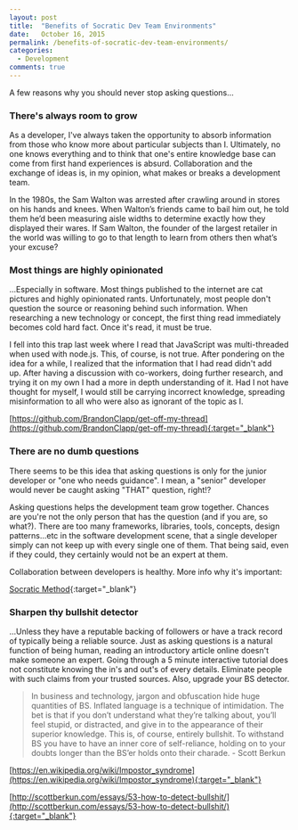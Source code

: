 ```yaml
---
layout: post
title:  "Benefits of Socratic Dev Team Environments"
date:   October 16, 2015
permalink: /benefits-of-socratic-dev-team-environments/
categories:
  - Development
comments: true
---
```


A few reasons why you should never stop asking questions...

### There's always room to grow

As a developer, I've always taken the opportunity to absorb information from those who know more about particular subjects than I. Ultimately, no one knows everything and to think that one's entire knowledge base can come from first hand experiences is absurd. Collaboration and the exchange of ideas is, in my opinion, what makes or breaks a development team.

In the 1980s, the Sam Walton was arrested after crawling around in stores on his hands and knees. When Walton’s friends came to bail him out, he told them he’d been measuring aisle widths to determine exactly how they displayed their wares. If Sam Walton, the founder of the largest retailer in the world was willing to go to that length to learn from others then what’s your excuse?

### Most things are highly opinionated

...Especially in software. Most things published to the internet are cat pictures and highly opinionated rants. Unfortunately, most people don't question the source or reasoning behind such information. When researching a new technology or concept, the first thing read immediately becomes cold hard fact. Once it's read, it must be true.

I fell into this trap last week where I read that JavaScript was multi-threaded when used with node.js. This, of course, is not true. After pondering on the idea for a while, I realized that the information that I had read didn't add up. After having a discussion with co-workers, doing further research, and trying it on my own I had a more in depth understanding of it. Had I not have thought for myself, I would still be carrying incorrect knowledge, spreading misinformation to all who were also as ignorant of the topic as I.

[https://github.com/BrandonClapp/get-off-my-thread](https://github.com/BrandonClapp/get-off-my-thread){:target="_blank"}

### There are no dumb questions

There seems to be this idea that asking questions is only for the junior developer or "one who needs guidance". I mean, a "senior" developer would never be caught asking "THAT" question, right!?

Asking questions helps the development team grow together. Chances are you're not the only person that has the question (and if you are, so what?). There are too many frameworks, libraries, tools, concepts, design patterns...etc in the software development scene, that a single developer simply can not keep up with every single one of them. That being said, even if they could, they certainly would not be an expert at them.

Collaboration between developers is healthy. More info why it's important:

[Socratic Method](https://en.wikipedia.org/wiki/Socratic_method){:target="_blank"}

### Sharpen thy bullshit detector

...Unless they have a reputable backing of followers or have a track record of typically being a reliable source. Just as asking questions is a natural function of being human, reading an introductory article online doesn't make someone an expert. Going through a 5 minute interactive tutorial does not constitute knowing the in's and out's of every details. Eliminate people with such claims from your trusted sources. Also, upgrade your BS detector.

> In business and technology, jargon and obfuscation hide huge quantities of BS. Inflated language is a technique of intimidation. The bet is that if you don’t understand what they’re talking about, you’ll feel stupid, or distracted, and give in to the appearance of their superior knowledge. This is, of course, entirely bullshit. To withstand BS you have to have an inner core of self-reliance, holding on to your doubts longer than the BS’er holds onto their charade. - Scott Berkun

[https://en.wikipedia.org/wiki/Impostor_syndrome](https://en.wikipedia.org/wiki/Impostor_syndrome){:target="_blank"}

[http://scottberkun.com/essays/53-how-to-detect-bullshit/](http://scottberkun.com/essays/53-how-to-detect-bullshit/){:target="_blank"}
